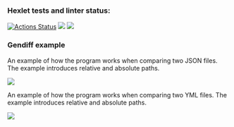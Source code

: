 ### Hexlet tests and linter status:
[![Actions Status](https://github.com/Ilya-67/frontend-project-46/workflows/hexlet-check/badge.svg)](https://github.com/Ilya-67/frontend-project-46/actions)
<a href="https://codeclimate.com/github/Ilya-67/frontend-project-46/maintainability"><img src="https://api.codeclimate.com/v1/badges/628be529b32fe771e212/maintainability" /></a>
<a href="https://codeclimate.com/github/Ilya-67/frontend-project-46/test_coverage"><img src="https://api.codeclimate.com/v1/badges/628be529b32fe771e212/test_coverage" /></a>
<h3>Gendiff example</h3>
<p>An example of how the program works when comparing two JSON files. The example introduces relative and absolute paths.</p>
<a href="https://asciinema.org/a/Va2GJdCoDnq58talb62r2XAdO" target="_blank"><img src="https://asciinema.org/a/Va2GJdCoDnq58talb62r2XAdO.svg" /></a>
<p>An example of how the program works when comparing two YML files. The example introduces relative and absolute paths.</p>
<a href="https://asciinema.org/a/YljUJ0XIjr3cCQjMQKck1JmMI" target="_blank"><img src="https://asciinema.org/a/YljUJ0XIjr3cCQjMQKck1JmMI.svg" /></a>
